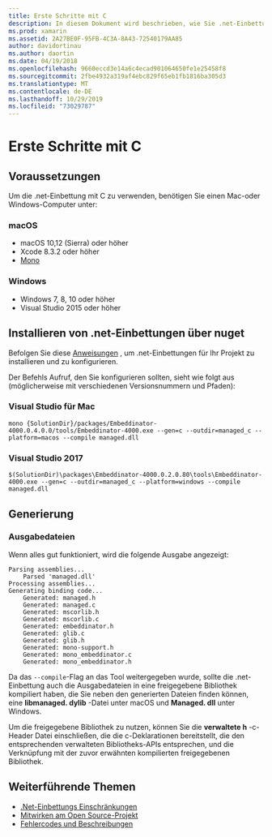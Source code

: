 ```yaml
---
title: Erste Schritte mit C
description: In diesem Dokument wird beschrieben, wie Sie .net-Einbettungen mithilfe von .net embed in eine C-Anwendung einbetten. Darin wird erläutert, wie .net-Einbettungen sowohl in Visual Studio 2019 als auch Visual Studio für Mac verwendet werden.
ms.prod: xamarin
ms.assetid: 2A27BE0F-95FB-4C3A-8A43-72540179AA85
author: davidortinau
ms.author: daortin
ms.date: 04/19/2018
ms.openlocfilehash: 9660eccd3e14a6c4ecad901064650fe1e25458f8
ms.sourcegitcommit: 2fbe4932a319af4ebc829f65eb1fb1816ba305d3
ms.translationtype: MT
ms.contentlocale: de-DE
ms.lasthandoff: 10/29/2019
ms.locfileid: "73029787"
---
```

# <a name="getting-started-with-c"></a>Erste Schritte mit C

## <a name="requirements"></a>Voraussetzungen

Um die .net-Einbettung mit C zu verwenden, benötigen Sie einen Mac-oder Windows-Computer unter:

### <a name="macos"></a>macOS

* macOS 10,12 (Sierra) oder höher
* Xcode 8.3.2 oder höher
* [Mono](https://www.mono-project.com/download/)

### <a name="windows"></a>Windows

* Windows 7, 8, 10 oder höher
* Visual Studio 2015 oder höher

## <a name="installing-net-embedding-from-nuget"></a>Installieren von .net-Einbettungen über nuget

Befolgen Sie diese [Anweisungen](~/tools/dotnet-embedding/get-started/install/install.md) , um .net-Einbettungen für Ihr Projekt zu installieren und zu konfigurieren.

Der Befehls Aufruf, den Sie konfigurieren sollten, sieht wie folgt aus (möglicherweise mit verschiedenen Versionsnummern und Pfaden):

### <a name="visual-studio-for-mac"></a>Visual Studio für Mac

```shell
mono {SolutionDir}/packages/Embeddinator-4000.0.4.0.0/tools/Embeddinator-4000.exe --gen=c --outdir=managed_c --platform=macos --compile managed.dll
```

### <a name="visual-studio-2017"></a>Visual Studio 2017

```shell
$(SolutionDir)\packages\Embeddinator-4000.0.2.0.80\tools\Embeddinator-4000.exe --gen=c --outdir=managed_c --platform=windows --compile managed.dll
```

## <a name="generation"></a>Generierung

### <a name="output-files"></a>Ausgabedateien

Wenn alles gut funktioniert, wird die folgende Ausgabe angezeigt:

```shell
Parsing assemblies...
    Parsed 'managed.dll'
Processing assemblies...
Generating binding code...
    Generated: managed.h
    Generated: managed.c
    Generated: mscorlib.h
    Generated: mscorlib.c
    Generated: embeddinator.h
    Generated: glib.c
    Generated: glib.h
    Generated: mono-support.h
    Generated: mono_embeddinator.c
    Generated: mono_embeddinator.h
```

Da das `--compile`-Flag an das Tool weitergegeben wurde, sollte die .net-Einbettung auch die Ausgabedateien in eine freigegebene Bibliothek kompiliert haben, die Sie neben den generierten Dateien finden können, eine **libmanaged. dylib** -Datei unter macOS und **Managed. dll** unter Windows.

Um die freigegebene Bibliothek zu nutzen, können Sie die **verwaltete h** -c-Header Datei einschließen, die die c-Deklarationen bereitstellt, die den entsprechenden verwalteten Bibliotheks-APIs entsprechen, und die Verknüpfung mit der zuvor erwähnten kompilierten freigegebenen Bibliothek.

## <a name="further-reading"></a>Weiterführende Themen

* [.Net-Einbettungs Einschränkungen](~/tools/dotnet-embedding/limitations.md)
* [Mitwirken am Open Source-Projekt](https://github.com/mono/Embeddinator-4000/blob/master/Contributing.md)
* [Fehlercodes und Beschreibungen](~/tools/dotnet-embedding/errors.md)
